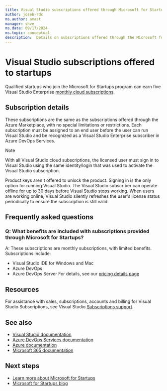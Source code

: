 ```yaml
---
title: Visual Studio subscriptions offered through Microsoft for Startups
author: joseb-rdc
ms.author: amast
manager: shve
ms.date: 09/17/2024
ms.topic: conceptual
description:  Details on subscriptions offered through the Microsoft for Startups program.
---
```


# Visual Studio subscriptions offered to startups

Qualified startups who join the Microsoft for Startups program can earn five Visual Studio Enterprise [monthly cloud subscriptions](https://visualstudio.microsoft.com/vs/pricing-details/). 

## Subscription details 

These subscriptions are the same as the subscriptions offered through the Azure Marketplace, with no special limitations or restrictions. Each subscription must be assigned to an end user before the user can run Visual Studio and be recognized as a Visual Studio Enterprise subscriber in Azure DevOps Services.

> [!NOTE]
> With all Visual Studio cloud subscriptions, the licensed user must sign in to Visual Studio using the same identity/login that was used to activate the Visual Studio subscription.

Product keys aren't offered to unlock the product. Signing in is the only option for running Visual Studio. The Visual Studio subscriber can operate offline for up to 30 days before Visual Studio stops working. When users are working online, Visual Studio silently refreshes the user's license status periodically to ensure the subscription is still valid.

## Frequently asked questions

### Q: What benefits are included with subscriptions provided through Microsoft for Startups?

A:  These subscriptions are monthly subscriptions, with limited benefits.  Subscriptions include:
+ Visual Studio IDE for Windows and Mac
+ Azure DevOps 
+ Azure DevOps Server 
For details, see our [pricing details page](https://visualstudio.microsoft.com/vs/pricing-details/)

## Resources

For assistance with sales, subscriptions, accounts and billing for Visual Studio Subscriptions, see Visual Studio [Subscriptions support](https://aka.ms/vssubscriberhelp).

## See also

+ [Visual Studio documentation](/visualstudio/)
+ [Azure DevOps Services documentation](/azure/devops/)
+ [Azure documentation](/azure/)
+ [Microsoft 365 documentation](/microsoft-365/)

## Next steps

+ [Learn more about Microsoft for Startups](https://startups.microsoft.com)
+ [Microsoft for Startups blog](https://www.microsoft.com/startups/blog/?search=Microsoft%20for%20Startups)